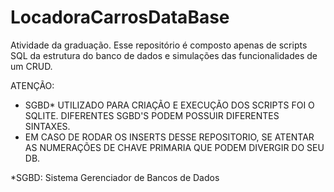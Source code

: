 # LocadoraCarrosDataBase
Atividade da graduação.
Esse repositório é composto apenas de scripts SQL da estrutura do banco de dados e simulações das funcionalidades de um CRUD.

ATENÇÃO: 
- SGBD* UTILIZADO PARA CRIAÇÃO E EXECUÇÃO DOS SCRIPTS FOI O SQLITE. DIFERENTES SGBD'S PODEM POSSUIR DIFERENTES SINTAXES.
- EM CASO DE RODAR OS INSERTS DESSE REPOSITORIO, SE ATENTAR AS NUMERAÇÕES DE CHAVE PRIMARIA QUE PODEM DIVERGIR DO SEU DB.

*SGBD: Sistema Gerenciador de Bancos de Dados
